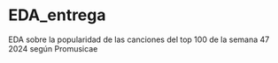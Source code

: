 # EDA_entrega
EDA sobre la popularidad de las canciones del top 100 de la semana 47 2024 según Promusicae
